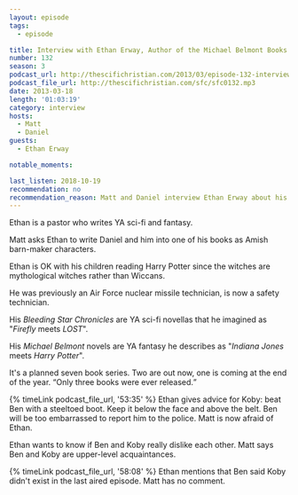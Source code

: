 ```yaml
---
layout: episode
tags:
  - episode

title: Interview with Ethan Erway, Author of the Michael Belmont Books
number: 132
season: 3
podcast_url: http://thescifichristian.com/2013/03/episode-132-interview-with-ethan-erway-author-of-the-michael-belmont-books/
podcast_file_url: http://thescifichristian.com/sfc/sfc0132.mp3
date: 2013-03-18
length: '01:03:19'
category: interview
hosts:
  - Matt
  - Daniel
guests:
  - Ethan Erway

notable_moments:

last_listen: 2018-10-19
recommendation: no
recommendation_reason: Matt and Daniel interview Ethan Erway about his books, of which Daniel is a big fan.
---
```

Ethan is a pastor who writes YA sci-fi and fantasy.

Matt asks Ethan to write Daniel and him into one of his books as Amish barn-maker characters.

Ethan is OK with his children reading Harry Potter since the witches are mythological witches rather than Wiccans.

He was previously an Air Force nuclear missile technician, is now a safety technician.

His <i class="work-title">Bleeding Star Chronicles</i> are YA sci-fi novellas that he imagined as "<i class="work-title">Firefly</i> meets <i class="work-title">LOST</i>".

His <i class="work-title">Michael Belmont</i> novels are YA fantasy he describes as "<i class="work-title">Indiana Jones</i> meets <i class="work-title">Harry Potter</i>". 

It's a planned seven book series. Two are out now, one is coming at the end of the year. <q class="archivist inline">Only three books were ever released.</q>

{% timeLink podcast_file_url, '53:35' %} Ethan gives advice for Koby: beat Ben with a steeltoed boot. Keep it below the face and above the belt. Ben will be too embarrassed to report him to the police. Matt is now afraid of Ethan. 

Ethan wants to know if Ben and Koby really dislike each other. Matt says Ben and Koby are upper-level acquaintances.

{% timeLink podcast_file_url, '58:08' %} Ethan mentions that Ben said Koby didn't exist in the last aired episode. Matt has no comment.